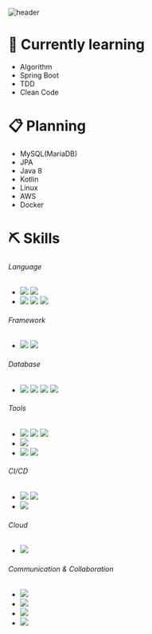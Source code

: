 ![header](https://capsule-render.vercel.app/api?type=waving&color=gradient&text=%20Hi👋%20I'm%20Alex!&fontColor=ffffff&height=200&fontSize=45)

# 🌱 Currently learning
- Algorithm
- Spring Boot
- TDD
- Clean Code

# 📋 Planning
- MySQL(MariaDB)
- JPA
- Java 8
- Kotlin
- Linux
- AWS
- Docker

# ⛏️ Skills

###### Language
- <img src="https://img.shields.io/badge/Java-007396?style=flat&logo=Java&logoColor=white"/> <img src="https://img.shields.io/badge/Python-3776AB?style=flat&logo=Python&logoColor=white"/>
- <img src="https://img.shields.io/badge/HTML-E34F26?style=flat&logo=HTML5&logoColor=white"/></a> <img src="https://img.shields.io/badge/CSS-1572B6?style=flat&logo=CSS3&logoColor=white"/></a> <img src="https://img.shields.io/badge/JavaScript-F7DF1E?style=flat&logo=JavaScript&logoColor=white"/></a>
###### Framework
- <img src="https://img.shields.io/badge/Spring-6DB33F?style=flat&logo=Spring&logoColor=white"/> <img src="https://img.shields.io/badge/Spring Boot-6DB33F?style=flat&logo=SpringBoot&logoColor=white"/>
###### Database
- <img src="https://img.shields.io/badge/MariaDB-003545?style=flat&logo=MariaDB&logoColor=white"/> <img src="https://img.shields.io/badge/MySQL-4479A1?style=flat&logo=MySQL&logoColor=white"/> <img src="https://img.shields.io/badge/Redis-DC382D?style=flat&logo=Redis&logoColor=white"/> <img src="https://img.shields.io/badge/InfluxDB-22ADF6?style=flat&logo=InfluxDB&logoColor=white"/>
###### Tools
- <img src="https://img.shields.io/badge/IntelliJ IDEA-000000?style=flat&logo=IntelliJIDEA&logoColor=white"/> <img src="https://img.shields.io/badge/Eclipse IDE-2C2255?style=flat&logo=EclipseIDE&logoColor=white"/> <img src="https://img.shields.io/badge/Spyder IDE-FF0000?style=flat&logo=SpyderIDE&logoColor=white"/>
- <img src="https://img.shields.io/badge/Visual Studio Code-007ACC?style=flat&logo=VisualStudioCode&logoColor=white"/>
- <img src="https://img.shields.io/badge/Postman-FF6C37?style=flat&logo=Postman&logoColor=white"/> <img src="https://img.shields.io/badge/Sourcetree-0052CC?style=flat&logo=Sourcetree&logoColor=white"/>
###### CI/CD
- <img src="https://img.shields.io/badge/GitHub-181717?style=flat&logo=GitHub&logoColor=white"/> <img src="https://img.shields.io/badge/GitLab-FCA121?style=flat&logo=GitLab&logoColor=white"/>
- <img src="https://img.shields.io/badge/Jenkins-D24939?style=flat&logo=Jenkins&logoColor=white"/>
###### Cloud
- <img src="https://img.shields.io/badge/Google Cloud Platform-4285F4?style=flat&logo=GoogleCloud&logoColor=white"/>
###### Communication & Collaboration
- <img src="https://img.shields.io/badge/Slack-4A154B?style=flat&logo=Slack&logoColor=white"/>
- <img src="https://img.shields.io/badge/Notion-000000?style=flat&logo=Notion&logoColor=white"/>
- <img src="https://img.shields.io/badge/Redmine-B32024?style=flat&logo=Redmine&logoColor=white"/>
- <img src="https://img.shields.io/badge/Trello-0052CC?style=flat&logo=Trello&logoColor=white"/>
